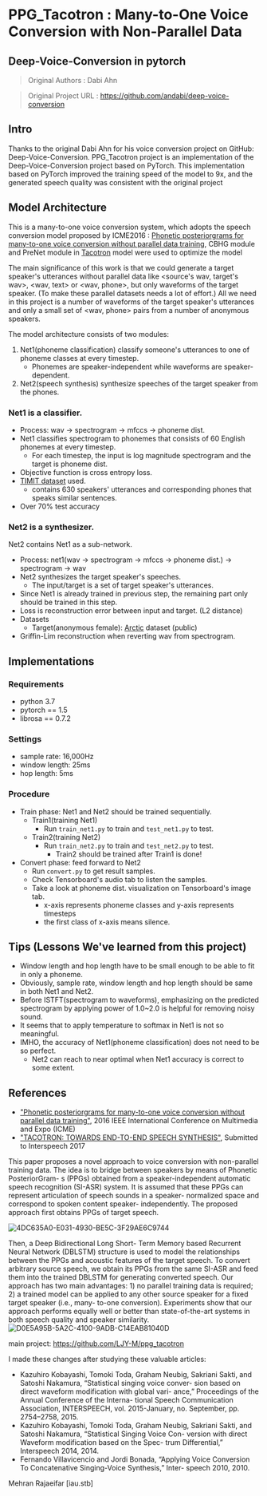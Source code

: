 # PPG_Tacotron : Many-to-One Voice Conversion with Non-Parallel Data
## Deep-Voice-Conversion in pytorch
> Original Authors : Dabi Ahn

> Original Project URL : https://github.com/andabi/deep-voice-conversion

## Intro
Thanks to the original Dabi Ahn for his voice conversion project on GitHub: Deep-Voice-Conversion.
PPG_Tacotron project is an implementation of the Deep-Voice-Conversion project based on PyTorch.
This implementation based on PyTorch improved the training speed of the model to 9x, and the generated speech quality was consistent with the original project

## Model Architecture
This is a many-to-one voice conversion system,
 which adopts the speech conversion model proposed by ICME2016 : [Phonetic posteriorgrams for many-to-one voice conversion without parallel data training](https://www.researchgate.net/publication/307434911_Phonetic_posteriorgrams_for_many-to-one_voice_conversion_without_parallel_data_training), 
 CBHG module and PreNet module in [Tacotron](https://arxiv.org/abs/1703.10135) model were used to optimize the model
 
The main significance of this work is that we could generate a target speaker's utterances without parallel data like <source's wav, target's wav>, <wav, text> or <wav, phone>, but only waveforms of the target speaker.
(To make these parallel datasets needs a lot of effort.)
All we need in this project is a number of waveforms of the target speaker's utterances and only a small set of <wav, phone> pairs from a number of anonymous speakers.

The model architecture consists of two modules:
1. Net1(phoneme classification) classify someone's utterances to one of phoneme classes at every timestep.
    * Phonemes are speaker-independent while waveforms are speaker-dependent.
2. Net2(speech synthesis) synthesize speeches of the target speaker from the phones.

### Net1 is a classifier.
* Process: wav -> spectrogram -> mfccs -> phoneme dist.
* Net1 classifies spectrogram to phonemes that consists of 60 English phonemes at every timestep.
  * For each timestep, the input is log magnitude spectrogram and the target is phoneme dist.
* Objective function is cross entropy loss.
* [TIMIT dataset](https://catalog.ldc.upenn.edu/LDC93S1) used.
  * contains 630 speakers' utterances and corresponding phones that speaks similar sentences.
* Over 70% test accuracy

### Net2 is a synthesizer.
Net2 contains Net1 as a sub-network.
* Process: net1(wav -> spectrogram -> mfccs -> phoneme dist.) -> spectrogram -> wav
* Net2 synthesizes the target speaker's speeches.
  * The input/target is a set of target speaker's utterances.
* Since Net1 is already trained in previous step, the remaining part only should be trained in this step.
* Loss is reconstruction error between input and target. (L2 distance)
* Datasets
    * Target(anonymous female): [Arctic](http://www.festvox.org/cmu_arctic/) dataset (public)
* Griffin-Lim reconstruction when reverting wav from spectrogram.

## Implementations
### Requirements
* python 3.7
* pytorch == 1.5
* librosa == 0.7.2

### Settings
* sample rate: 16,000Hz
* window length: 25ms
* hop length: 5ms

### Procedure
* Train phase: Net1 and Net2 should be trained sequentially.
  * Train1(training Net1)
    * Run `train_net1.py` to train and `test_net1.py` to test.
  * Train2(training Net2)
    * Run `train_net2.py` to train and `test_net2.py` to test.
      * Train2 should be trained after Train1 is done!
* Convert phase: feed forward to Net2
    * Run `convert.py` to get result samples.
    * Check Tensorboard's audio tab to listen the samples.
    * Take a look at phoneme dist. visualization on Tensorboard's image tab.
      * x-axis represents phoneme classes and y-axis represents timesteps
      * the first class of x-axis means silence.

## Tips (Lessons We've learned from this project)
* Window length and hop length have to be small enough to be able to fit in only a phoneme.
* Obviously, sample rate, window length and hop length should be same in both Net1 and Net2.
* Before ISTFT(spectrogram to waveforms), emphasizing on the predicted spectrogram by applying power of 1.0~2.0 is helpful for removing noisy sound.
* It seems that to apply temperature to softmax in Net1 is not so meaningful.
* IMHO, the accuracy of Net1(phoneme classification) does not need to be so perfect.
  * Net2 can reach to near optimal when Net1 accuracy is correct to some extent.

## References
* ["Phonetic posteriorgrams for many-to-one voice conversion without parallel data training"](https://www.researchgate.net/publication/307434911_Phonetic_posteriorgrams_for_many-to-one_voice_conversion_without_parallel_data_training), 2016 IEEE International Conference on Multimedia and Expo (ICME)
* ["TACOTRON: TOWARDS END-TO-END SPEECH SYNTHESIS"](https://arxiv.org/abs/1703.10135), Submitted to Interspeech 2017


This paper proposes a novel approach to voice conversion with non-parallel training data. The idea is to bridge between speakers by means of Phonetic PosteriorGram- s (PPGs) obtained from a speaker-independent automatic speech recognition (SI-ASR) system. It is assumed that these PPGs can represent articulation of speech sounds in a speaker- normalized space and correspond to spoken content speaker- independently. The proposed approach first obtains PPGs of target speech. 

![4DC635A0-E031-4930-BE5C-3F29AE6C9744](https://user-images.githubusercontent.com/115027808/211002774-daf49d68-34ce-4c0b-a8b0-095137419fad.jpeg)

Then, a Deep Bidirectional Long Short- Term Memory based Recurrent Neural Network (DBLSTM) structure is used to model the relationships between the PPGs and acoustic features of the target speech. To convert arbitrary source speech, we obtain its PPGs from the same SI-ASR and feed them into the trained DBLSTM for generating converted speech. Our approach has two main advantages: 1) no parallel training data is required; 2) a trained model can be applied to any other source speaker for a fixed target speaker (i.e., many- to-one conversion). Experiments show that our approach performs equally well or better than state-of-the-art systems in both speech quality and speaker similarity.
![D0E5A95B-5A2C-4100-9ADB-C14EAB81040D](https://user-images.githubusercontent.com/115027808/211002908-cc08c670-4e5a-4596-b013-1981c19d4650.jpeg)

main project: https://github.com/LJY-M/ppg_tacotron

I made these changes after studying these valuable articles:
* Kazuhiro Kobayashi, Tomoki Toda, Graham Neubig, Sakriani Sakti, and Satoshi Nakamura, “Statistical singing voice conver- sion based on direct waveform modification with global vari- ance,” Proceedings of the Annual Conference of the Interna- tional Speech Communication Association, INTERSPEECH, vol. 2015-January, no. September, pp. 2754–2758, 2015.
* Kazuhiro Kobayashi, Tomoki Toda, Graham Neubig, Sakriani Sakti, and Satoshi Nakamura, “Statistical Singing Voice Con- version with direct Waveform modification based on the Spec- trum Differential,” Interspeech 2014, 2014.
* Fernando Villavicencio and Jordi Bonada, “Applying Voice Conversion To Concatenative Singing-Voice Synthesis,” Inter- speech 2010, 2010.

Mehran Rajaeifar [iau.stb]
